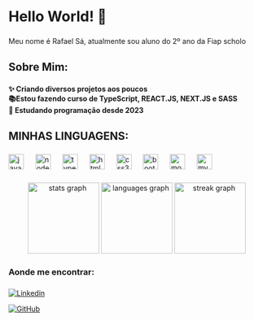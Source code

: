 <h1 align="left">Hello World! 👋</h1>

###

<p align="left">Meu nome é Rafael Sá, atualmente sou aluno do 2º ano da Fiap scholo</p>

###

<h2 align="left">Sobre Mim:</h2>

###

<h4 align="left">✨ Criando diversos projetos aos poucos<br>📚Estou fazendo curso de TypeScript, REACT.JS, NEXT.JS e SASS<br>🎲 Estudando programação desde 2023</h4>

###

<h2 align="left">MINHAS LINGUAGENS:</h2>

###

<div align="left">
  <img src="https://img.shields.io/badge/JavaScript-F7DF1E?logo=javascript&logoColor=black&style=for-the-badge" height="30" alt="javascript logo"  />
  <img width="15" />
  <img src="https://img.shields.io/badge/Node.js-339933?logo=nodedotjs&logoColor=white&style=for-the-badge" height="30" alt="nodejs logo"  />
  <img width="15" />
  <img src="https://img.shields.io/badge/TypeScript-3178C6?logo=typescript&logoColor=white&style=for-the-badge" height="30" alt="typescript logo"  />
  <img width="15" />
  <img src="https://img.shields.io/badge/HTML5-E34F26?logo=html5&logoColor=white&style=for-the-badge" height="30" alt="html5 logo"  />
  <img width="15" />
  <img src="https://img.shields.io/badge/CSS3-1572B6?logo=css3&logoColor=white&style=for-the-badge" height="30" alt="css3 logo"  />
  <img width="15" />
  <img src="https://img.shields.io/badge/Bootstrap-7952B3?logo=bootstrap&logoColor=white&style=for-the-badge" height="30" alt="bootstrap logo"  />
  <img width="15" />
  <img src="https://img.shields.io/badge/MongoDB-47A248?logo=mongodb&logoColor=white&style=for-the-badge" height="30" alt="mongodb logo"  />
  <img width="15" />
  <img src="https://img.shields.io/badge/MySQL-4479A1?logo=mysql&logoColor=white&style=for-the-badge" height="30" alt="mysql logo"  />
</div>

###

<div align="center">
  <img src="https://github-readme-stats.vercel.app/api?username=rafaeltws&hide_title=true&hide_rank=false&show_icons=true&include_all_commits=true&count_private=true&disable_animations=false&theme=dark&locale=pt-br&hide_border=false&order=1" height="140" alt="stats graph"  />
  <img src="https://github-readme-stats.vercel.app/api/top-langs?username=rafaeltws&locale=pt-br&hide_title=false&layout=compact&card_width=320&langs_count=12&theme=dark&hide_border=false&order=2" height="140" alt="languages graph"  />
  <img src="https://streak-stats.demolab.com?user=rafaeltws&locale=pt-br&mode=weekly&theme=dark&hide_border=false&border_radius=10&order=3" height="140" alt="streak graph"  />
</div>

###

<h3 align="left">Aonde me encontrar:</h3>

###

<div align="left">
  
[![Linkedin](https://img.shields.io/badge/-Rafael-blue?style=flat-square&logo=Linkedin&logoColor=white&link=https://br.linkedin.com/in/rafael-s%C3%A1-de-jesus-bba425314)](https://br.linkedin.com/in/rafael-s%C3%A1-de-jesus-bba425314)
  
[![GitHub](https://img.shields.io/github/followers/iuricode?label=follow&style=social)](https://github.com/rafaeltws)
</div>

###
